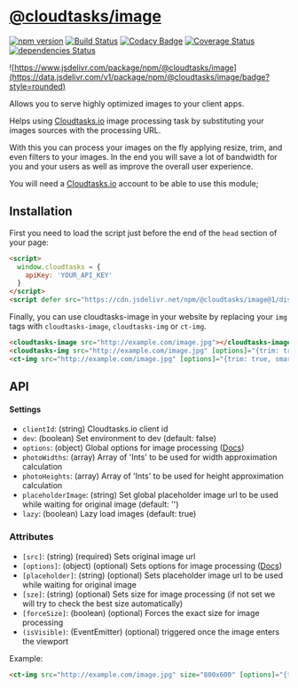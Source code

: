 # [@cloudtasks/image](https://cloudtasks.io)
[![npm version](https://img.shields.io/npm/v/@cloudtasks/image.svg?style=flat)](https://www.npmjs.com/package/@cloudtasks/image)
[![Build Status](https://img.shields.io/travis/Cloudtasks/image/master.svg?style=flat)](https://travis-ci.org/Cloudtasks/image)
[![Codacy Badge](https://api.codacy.com/project/badge/Grade/c5b0a49ab43f47a683ca03c44cded777)](https://www.codacy.com/app/jonnybgod/image?utm_source=github.com&amp;utm_medium=referral&amp;utm_content=Cloudtasks/image&amp;utm_campaign=Badge_Grade)
[![Coverage Status](https://coveralls.io/repos/Cloudtasks/image/badge.svg?branch=master&service=github)](https://coveralls.io/github/Cloudtasks/image?branch=master)
[![dependencies Status](https://david-dm.org/Cloudtasks/image/status.svg)](https://david-dm.org/Cloudtasks/image)

![https://www.jsdelivr.com/package/npm/@cloudtasks/image](https://data.jsdelivr.com/v1/package/npm/@cloudtasks/image/badge?style=rounded)

Allows you to serve highly optimized images to your client apps.

Helps using [Cloudtasks.io](https://cloudtasks.io) image processing task by substituting your images sources with the processing URL.

With this you can process your images on the fly applying resize, trim, and even filters to your images. In the end you will save a lot of bandwidth for you and your users as well as improve the overall user experience.

You will need a [Cloudtasks.io](https://cloudtasks.io) account to be able to use this module;

## Installation
First you need to load the script just before the end of the ```head``` section of your page:
```html
<script>
  window.cloudtasks = {
    apiKey: 'YOUR_API_KEY'
  }
</script>
<script defer src="https://cdn.jsdelivr.net/npm/@cloudtasks/image@1/dist/cloudtasks-image.min.js"></script>
```

Finally, you can use cloudtasks-image in your website by replacing your ```img``` tags with ```cloudtasks-image```, ```cloudtasks-img``` or ```ct-img```.

```html
<cloudtasks-image src="http://example.com/image.jpg"></cloudtasks-image>
<cloudtasks-img src="http://example.com/image.jpg" [options]="{trim: true, smart: true, filters: 'blur(10):flip()'}"></cloudtasks-img>
<ct-img src="http://example.com/image.jpg" [options]="{trim: true, smart: true, filters: 'blur(10):flip()'}"></ct-img>
```

## API
#### Settings
- `clientId`: (string) Cloudtasks.io client id
- `dev`: (boolean) Set environment to dev (default: false)
- `options`: (object) Global options for image processing ([Docs](https://cloudtasks.io/docs/image/#image))
- `photoWidths`: (array) Array of 'Ints' to be used for width approximation calculation
- `photoHeights`: (array) Array of 'Ints' to be used for height approximation calculation
- `placeholderImage`: (string) Set global placeholder image url to be used while waiting for original image (default: '')
- `lazy`: (boolean) Lazy load images (default: true)

### Attributes
- `[src]`: (string) (required) Sets original image url
- `[options]`: (object) (optional) Sets options for image processing ([Docs](https://cloudtasks.io/docs/image/#image))
- `[placeholder]`: (string) (optional) Sets placeholder image url to be used while waiting for original image
- `[sze]`: (string) (optional) Sets size for image processing (if not set we will try to check the best size automatically)
- `[forceSize]`: (boolean) (optional) Forces the exact size for image processing
- `(isVisible)`: (EventEmitter) (optional) triggered once the image enters the viewport

Example:
```html
<ct-img src="http://example.com/image.jpg" size="800x600" [options]="{trim: true, smart: 'face', filters: 'blur(10):flip()'}" placeholder="http://example.com/placeholderImage.jpg" [forceSize]="true">
```